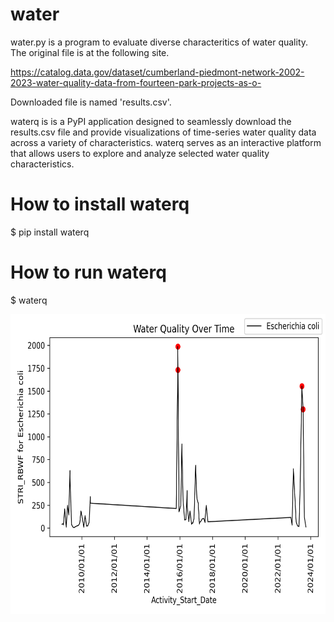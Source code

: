 # water

water.py is a program to evaluate diverse characteritics of water quality. The original file is at the following site.

https://catalog.data.gov/dataset/cumberland-piedmont-network-2002-2023-water-quality-data-from-fourteen-park-projects-as-o-

Downloaded file is named 'results.csv'.

waterq is is a PyPI application designed to seamlessly download the results.csv file and provide visualizations of time-series water quality data across a variety of characteristics. waterq serves as an interactive platform that allows users to explore and analyze selected water quality characteristics.

# How to install waterq

$ pip install waterq

# How to run waterq

$ waterq

<img src='STRI_RBWF_result.png' height=480 width=640>
